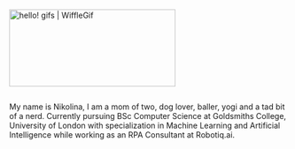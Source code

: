 <img src="https://66.media.tumblr.com/85649825a5392e8cd3d832a4ed1534f5/tumblr_njpy6zj5by1tq4of6o1_500.gif" jsaction="load:XAeZkd;" jsname="HiaYvf" class="n3VNCb KAlRDb" alt="hello! gifs | WiffleGif" data-noaft="1" style="width: 300px; height: 140px; margin: 14.7px 0px;">

My name is Nikolina, I am a mom of two, dog lover, baller, yogi and a tad bit of a nerd.
Currently pursuing BSc Computer Science at Goldsmiths College, University of London with specialization in Machine Learning and Artificial Intelligence while working as an RPA Consultant at Robotiq.ai.




<!--
**ndoksanovic/ndoksanovic** is a ✨ _special_ ✨ repository because its `README.md` (this file) appears on your GitHub profile.

Here are some ideas to get you started:

- 🔭 I’m currently working on ...
- 🌱 I’m currently learning ...
- 👯 I’m looking to collaborate on ...
- 🤔 I’m looking for help with ...
- 💬 Ask me about ...
- 📫 How to reach me: ...
- 😄 Pronouns: ...
- ⚡ Fun fact: ...
-->
